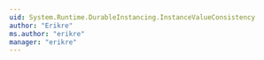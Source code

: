 ```yaml
---
uid: System.Runtime.DurableInstancing.InstanceValueConsistency
author: "Erikre"
ms.author: "erikre"
manager: "erikre"
---
```

